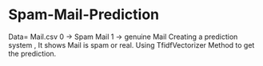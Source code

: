 # Spam-Mail-Prediction
Data= Mail.csv
0 -> Spam Mail
1 -> genuine Mail
Creating a prediction system , It shows Mail is spam or real.
Using TfidfVectorizer Method to get the prediction.
